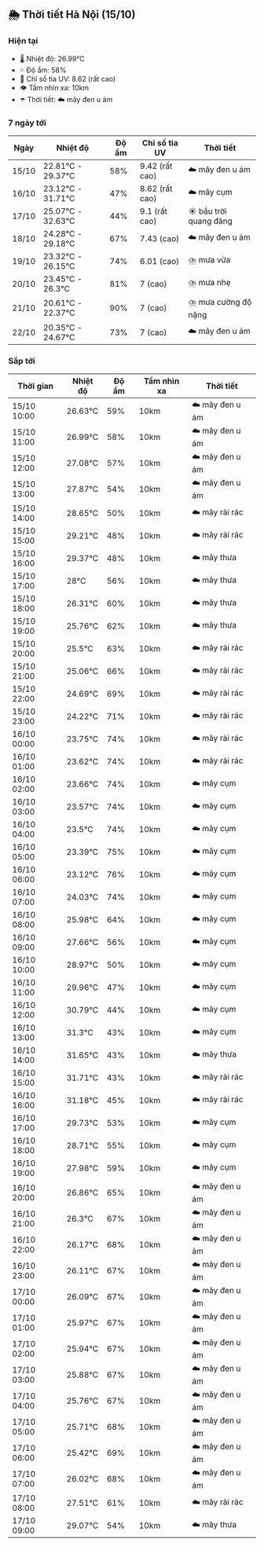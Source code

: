 ## 🌦️ Thời tiết Hà Nội (15/10)

### Hiện tại

- 🌡️ Nhiệt độ: 26.99℃
- 💦 Độ ẩm: 58%
- 🌟 Chỉ số tia UV: 8.62 (rất cao)
- 👁️ Tầm nhìn xa: 10km
- ☂️ Thời tiết: ☁️ mây đen u ám

### 7 ngày tới

| Ngày | Nhiệt độ | Độ ẩm | Chỉ số tia UV | Thời tiết |
| --- | --- | --- | --- | --- |
| 15/10 | 22.81℃ - 29.37℃ | 58% | 9.42 (rất cao) | ☁️ mây đen u ám |
| 16/10 | 23.12℃ - 31.71℃ | 47% | 8.62 (rất cao) | ☁️ mây cụm |
| 17/10 | 25.07℃ - 32.63℃ | 44% | 9.1 (rất cao) | ☀️ bầu trời quang đãng |
| 18/10 | 24.28℃ - 29.18℃ | 67% | 7.43 (cao) | ☁️ mây đen u ám |
| 19/10 | 23.32℃ - 26.15℃ | 74% | 6.01 (cao) | ⛈️ mưa vừa |
| 20/10 | 23.45℃ - 26.3℃ | 81% | 7 (cao) | ⛈️ mưa nhẹ |
| 21/10 | 20.61℃ - 22.37℃ | 90% | 7 (cao) | ⛈️ mưa cường độ nặng |
| 22/10 | 20.35℃ - 24.67℃ | 73% | 7 (cao) | ☁️ mây đen u ám |

### Sắp tới

| Thời gian | Nhiệt độ | Độ ẩm | Tầm nhìn xa | Thời tiết |
| --- | --- | --- | --- | --- |
| 15/10 10:00 | 26.63℃ | 59% | 10km | ☁️ mây đen u ám |
| 15/10 11:00 | 26.99℃ | 58% | 10km | ☁️ mây đen u ám |
| 15/10 12:00 | 27.08℃ | 57% | 10km | ☁️ mây đen u ám |
| 15/10 13:00 | 27.87℃ | 54% | 10km | ☁️ mây đen u ám |
| 15/10 14:00 | 28.65℃ | 50% | 10km | ☁️ mây rải rác |
| 15/10 15:00 | 29.21℃ | 48% | 10km | ☁️ mây rải rác |
| 15/10 16:00 | 29.37℃ | 48% | 10km | ☁️ mây thưa |
| 15/10 17:00 | 28℃ | 56% | 10km | ☁️ mây thưa |
| 15/10 18:00 | 26.31℃ | 60% | 10km | ☁️ mây thưa |
| 15/10 19:00 | 25.76℃ | 62% | 10km | ☁️ mây thưa |
| 15/10 20:00 | 25.5℃ | 63% | 10km | ☁️ mây rải rác |
| 15/10 21:00 | 25.06℃ | 66% | 10km | ☁️ mây rải rác |
| 15/10 22:00 | 24.69℃ | 69% | 10km | ☁️ mây rải rác |
| 15/10 23:00 | 24.22℃ | 71% | 10km | ☁️ mây rải rác |
| 16/10 00:00 | 23.75℃ | 74% | 10km | ☁️ mây rải rác |
| 16/10 01:00 | 23.62℃ | 74% | 10km | ☁️ mây rải rác |
| 16/10 02:00 | 23.66℃ | 74% | 10km | ☁️ mây cụm |
| 16/10 03:00 | 23.57℃ | 74% | 10km | ☁️ mây cụm |
| 16/10 04:00 | 23.5℃ | 74% | 10km | ☁️ mây cụm |
| 16/10 05:00 | 23.39℃ | 75% | 10km | ☁️ mây cụm |
| 16/10 06:00 | 23.12℃ | 76% | 10km | ☁️ mây cụm |
| 16/10 07:00 | 24.03℃ | 74% | 10km | ☁️ mây cụm |
| 16/10 08:00 | 25.98℃ | 64% | 10km | ☁️ mây cụm |
| 16/10 09:00 | 27.66℃ | 56% | 10km | ☁️ mây cụm |
| 16/10 10:00 | 28.97℃ | 50% | 10km | ☁️ mây cụm |
| 16/10 11:00 | 29.96℃ | 47% | 10km | ☁️ mây cụm |
| 16/10 12:00 | 30.79℃ | 44% | 10km | ☁️ mây cụm |
| 16/10 13:00 | 31.3℃ | 43% | 10km | ☁️ mây cụm |
| 16/10 14:00 | 31.65℃ | 43% | 10km | ☁️ mây thưa |
| 16/10 15:00 | 31.71℃ | 43% | 10km | ☁️ mây rải rác |
| 16/10 16:00 | 31.18℃ | 45% | 10km | ☁️ mây rải rác |
| 16/10 17:00 | 29.73℃ | 53% | 10km | ☁️ mây cụm |
| 16/10 18:00 | 28.71℃ | 55% | 10km | ☁️ mây cụm |
| 16/10 19:00 | 27.98℃ | 59% | 10km | ☁️ mây cụm |
| 16/10 20:00 | 26.86℃ | 65% | 10km | ☁️ mây đen u ám |
| 16/10 21:00 | 26.3℃ | 67% | 10km | ☁️ mây đen u ám |
| 16/10 22:00 | 26.17℃ | 68% | 10km | ☁️ mây đen u ám |
| 16/10 23:00 | 26.11℃ | 67% | 10km | ☁️ mây đen u ám |
| 17/10 00:00 | 26.09℃ | 67% | 10km | ☁️ mây đen u ám |
| 17/10 01:00 | 25.97℃ | 67% | 10km | ☁️ mây đen u ám |
| 17/10 02:00 | 25.94℃ | 67% | 10km | ☁️ mây đen u ám |
| 17/10 03:00 | 25.88℃ | 67% | 10km | ☁️ mây đen u ám |
| 17/10 04:00 | 25.76℃ | 67% | 10km | ☁️ mây đen u ám |
| 17/10 05:00 | 25.71℃ | 68% | 10km | ☁️ mây đen u ám |
| 17/10 06:00 | 25.42℃ | 69% | 10km | ☁️ mây đen u ám |
| 17/10 07:00 | 26.02℃ | 68% | 10km | ☁️ mây đen u ám |
| 17/10 08:00 | 27.51℃ | 61% | 10km | ☁️ mây rải rác |
| 17/10 09:00 | 29.07℃ | 54% | 10km | ☁️ mây thưa |
